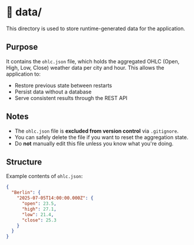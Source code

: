 # 📁 data/

This directory is used to store runtime-generated data for the application.

## Purpose

It contains the `ohlc.json` file, which holds the aggregated OHLC (Open, High, Low, Close) weather data per city and hour. This allows the application to:

- Restore previous state between restarts
- Persist data without a database
- Serve consistent results through the REST API

## Notes

- The `ohlc.json` file is **excluded from version control** via `.gitignore`.
- You can safely delete the file if you want to reset the aggregation state.
- Do **not** manually edit this file unless you know what you're doing.

## Structure

Example contents of `ohlc.json`:

```json
{
  "Berlin": {
    "2025-07-05T14:00:00.000Z": {
      "open": 23.5,
      "high": 27.1,
      "low": 21.4,
      "close": 25.3
    }
  }
}
```
